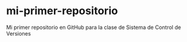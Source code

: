 # mi-primer-repositorio
Mi primer repositorio en GitHub para la clase de Sistema de Control de Versiones
